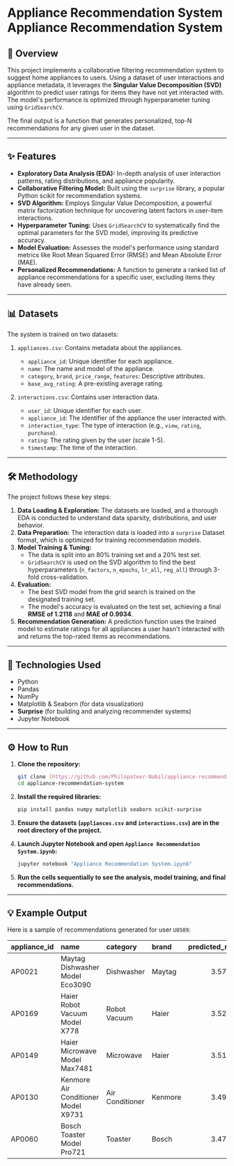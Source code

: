 # Appliance Recommendation System  Appliance Recommendation System

## 📝 Overview

This project implements a collaborative filtering recommendation system to suggest home appliances to users. Using a dataset of user interactions and appliance metadata, it leverages the **Singular Value Decomposition (SVD)** algorithm to predict user ratings for items they have not yet interacted with. The model's performance is optimized through hyperparameter tuning using `GridSearchCV`.

The final output is a function that generates personalized, top-N recommendations for any given user in the dataset.

---

## ✨ Features

-   **Exploratory Data Analysis (EDA):** In-depth analysis of user interaction patterns, rating distributions, and appliance popularity.
-   **Collaborative Filtering Model:** Built using the `surprise` library, a popular Python scikit for recommendation systems.
-   **SVD Algorithm:** Employs Singular Value Decomposition, a powerful matrix factorization technique for uncovering latent factors in user-item interactions.
-   **Hyperparameter Tuning:** Uses `GridSearchCV` to systematically find the optimal parameters for the SVD model, improving its predictive accuracy.
-   **Model Evaluation:** Assesses the model's performance using standard metrics like Root Mean Squared Error (RMSE) and Mean Absolute Error (MAE).
-   **Personalized Recommendations:** A function to generate a ranked list of appliance recommendations for a specific user, excluding items they have already seen.

---

## 📊 Datasets

The system is trained on two datasets:

1.  `appliances.csv`: Contains metadata about the appliances.
    * `appliance_id`: Unique identifier for each appliance.
    * `name`: The name and model of the appliance.
    * `category`, `brand`, `price_range`, `features`: Descriptive attributes.
    * `base_avg_rating`: A pre-existing average rating.

2.  `interactions.csv`: Contains user interaction data.
    * `user_id`: Unique identifier for each user.
    * `appliance_id`: The identifier of the appliance the user interacted with.
    * `interaction_type`: The type of interaction (e.g., `view`, `rating`, `purchase`).
    * `rating`: The rating given by the user (scale 1-5).
    * `timestamp`: The time of the interaction.

---

## 🛠️ Methodology

The project follows these key steps:

1.  **Data Loading & Exploration:** The datasets are loaded, and a thorough EDA is conducted to understand data sparsity, distributions, and user behavior.
2.  **Data Preparation:** The interaction data is loaded into a `surprise` Dataset format, which is optimized for training recommendation models.
3.  **Model Training & Tuning:**
    * The data is split into an 80% training set and a 20% test set.
    * `GridSearchCV` is used on the SVD algorithm to find the best hyperparameters (`n_factors`, `n_epochs`, `lr_all`, `reg_all`) through 3-fold cross-validation.
4.  **Evaluation:**
    * The best SVD model from the grid search is trained on the designated training set.
    * The model's accuracy is evaluated on the test set, achieving a final **RMSE of 1.2118** and **MAE of 0.9934**.
5.  **Recommendation Generation:** A prediction function uses the trained model to estimate ratings for all appliances a user hasn't interacted with and returns the top-rated items as recommendations.

---

## 🚀 Technologies Used

-   Python
-   Pandas
-   NumPy
-   Matplotlib & Seaborn (for data visualization)
-   **Surprise** (for building and analyzing recommender systems)
-   Jupyter Notebook

---

## ⚙️ How to Run

1.  **Clone the repository:**
    ```bash
    git clone [https://github.com/Philopateer-Nabil/appliance-recommendation-system.git](https://github.com/Philopateer-Nabil/appliance-recommendation-system.git)
    cd appliance-recommendation-system
    ```

2.  **Install the required libraries:**
    ```bash
    pip install pandas numpy matplotlib seaborn scikit-surprise
    ```

3.  **Ensure the datasets (`appliances.csv` and `interactions.csv`) are in the root directory of the project.**

4.  **Launch Jupyter Notebook and open `Appliance Recommendation System.ipynb`:**
    ```bash
    jupyter notebook "Appliance Recommendation System.ipynb"
    ```

5.  **Run the cells sequentially to see the analysis, model training, and final recommendations.**

---

## 💡 Example Output

Here is a sample of recommendations generated for user `U0509`:

| appliance_id | name                                | category          | brand   |   predicted_rating |
| :----------- | :---------------------------------- | :---------------- | :------ | -----------------: |
| AP0021       | Maytag Dishwasher Model Eco3090     | Dishwasher        | Maytag  |           3.574219 |
| AP0169       | Haier Robot Vacuum Model X778       | Robot Vacuum      | Haier   |           3.527358 |
| AP0149       | Haier Microwave Model Max7481       | Microwave         | Haier   |           3.519006 |
| AP0130       | Kenmore Air Conditioner Model X9731 | Air Conditioner   | Kenmore |           3.499149 |
| AP0060       | Bosch Toaster Model Pro721          | Toaster           | Bosch   |           3.478604 |
